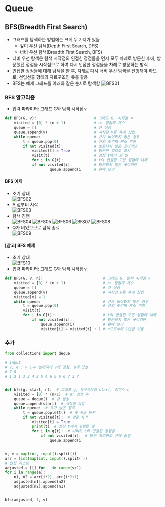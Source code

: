 # Queue
## BFS(Breadth First Search)
- 그래프를 탐색하는 방법에는 크게 두 가지가 있음
    - 깊이 우선 탐색(Depth First Search, DFS)
    - 너비 우선 탐색(Breadth First Search, BFS)
- 너비 우선 탐색은 탐색 시작점의 인접한 정점들을 먼저 모두 차례로 방문한 후에, 방문했던 정점을 시작점으로 하여 다시 인접한 정점들을 차례로 방문하는 방식
- 인접한 정점들에 대해 탐색을 한 후, 차례로 다시 너비 우선 탐색을 진행해야 하므로, 선입선출 형태의 자료구조인 큐를 활용
- BFS는 예제 그래프를 아래와 같은 순서로 탐색함
![BFS01](./asset/BFS01.png)

### BFS 알고리즘
- 입력 파라미터: 그래프 G와 탐색 시작점 v
```python
def BFS(G, v):                          # 그래프 G, 시작점 ㅍ
    visited = [0] * (n + 1)             # n: 정점의 개수
    queue = []                          # 큐 생성
    queue.append(v)                     # 시작점 v를 큐에 삽입
    while queue:                        # 큐가 비어있지 않은 경우
        t = queue.pop(0)                # 큐의 첫번째 원소 반환
        if not visited[t]:              # 방문되지 않은 곳이라면
            visited[t] = True           # 방문한 것으로 표시
            visit(t)                    # 정점 t에서 할 일
            for i in G[t]:              # t와 연결된 모든 정점에 대해
            if not visited[i]:          # 방문되지 않은 곳이라면
                    queue.append(i)     # 큐에 넣기
```

#### BFS 예제
- 초기 상태     
![BFS02](./asset/BFS02.png)
- A 점부터 시작     
![BFS03](./asset/BFS03.png)
- 탐색 진행     
![BFS04](./asset/BFS04.png)
![BFS05](./asset/BFS05.png)
![BFS06](./asset/BFS06.png)
![BFS07](./asset/BFS07.png)
![BFS08](./asset/BFS08.png)
- Q가 비었으므로 탐색 종료      
![BFS09](./asset/BFS09.png)

 #### [참고] BFS 예제
- 초기 상태     
![BFS10](./asset/BFS10.png)
- 입력 파라미터: 그래프 G와 탐색 시작점 v
```python
def BFS(G, v, n):                           # 그래프 G, 탐색 시작점 v
    visited = [0] * (n + 1)                 # n: 정점의 개수
    queue = []                              # 큐 생성
    queue.append(v)                         # 시작점 v를 큐에 삽입
    visited[v] = 1
    while queue:                            # 큐가 비어있지 않은 경우
        t = queue.pop(0)                    # 큐의 첫번째 원소 반환
        visit(t)
        for i in G[t]:                      # t와 연결된 모든 정점에 대해
            if not visited[i]:              # 방문되지 않은 곳이라면
                queue.append(i)             # 큐에 넣기
                visited[i] = visited[t] + 1 # n으로부터 1만큼 이동
```

### 추가
```python
from collections import deque

# input
# v, e : v 1~v 번까지의 v개 정점, e개 간선
# 7 8
# 1 2 1 3 2 4 2 5 4 6 5 6 6 7 3 7


def bfs(g, start, n):  # 그래프 g, 탐색시작점 start, 정점수 n
    visited = [0] * (n+1)  # n: 정점 수
    queue = deque()  # 큐 생성
    queue.append(start)  # 시작점 삽입
    while queue:  # 큐가 남은 경우
        t = queue.popleft()  # 첫 원소 반환
        if not visited[t]:  # 방문 처리
            visited[t] = True
            print(t)  # 정점 t에서 실행할 일
            for i in g[t]:  # 나머지 t와 연결된 정점을
                if not visited[i]:  # 방문 처리하고 큐에 삽입
                    queue.append(i)


v, e = map(int, input().split())
arr = list(map(int, input().split()))
# 인접 리스트
adjusted = [[] for _ in range(v+1)]
for i in range(e):
    n1, n2 = arr[i*2], arr[i*2+1]
    adjusted[n1].append(n2)
    adjusted[n2].append(n1)


bfs(adjusted, 1, v)
```